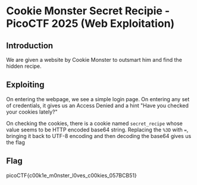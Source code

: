 # Cookie Monster Secret Recipie - PicoCTF 2025 (Web Exploitation)

## Introduction
We are given a website by Cookie Monster to outsmart him and find the hidden recipe.

## Exploiting
On entering the webpage, we see a simple login page. On entering any set of credentials, it gives us an Access Denied and a hint "Have you checked your cookies lately?"

On checking the cookies, there is a cookie named `secret_recipe` whose value seems to be HTTP encoded base64 string.
Replacing the `%3D` with `=`, bringing it back to UTF-8 encoding and then decoding the base64 gives us the flag

## Flag
picoCTF{c00k1e_m0nster_l0ves_c00kies_057BCB51}
